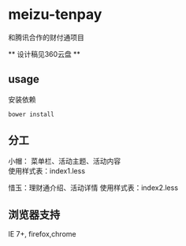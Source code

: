 meizu-tenpay
============

和腾讯合作的财付通项目


** 设计稿见360云盘 **

## usage
安装依赖

```
bower install 

```

## 分工
小帽： 菜单栏、活动主题、活动内容   
使用样式表：index1.less

惜玉：理财通介绍、活动详情
使用样式表：index2.less


## 浏览器支持
IE 7+, firefox,chrome 

